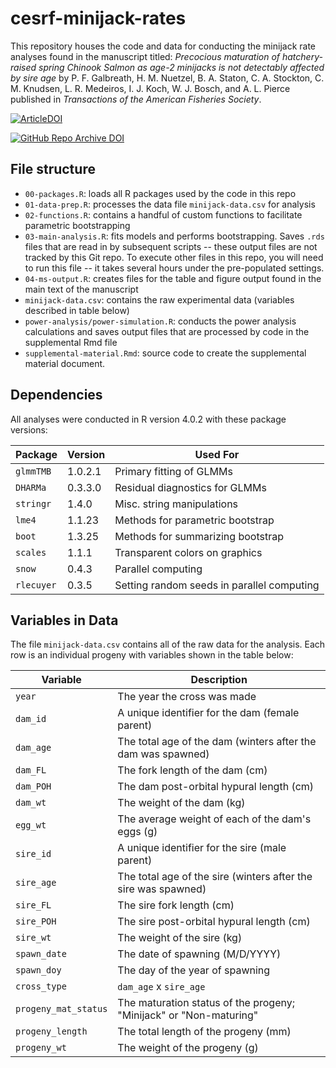 # cesrf-minijack-rates

This repository houses the code and data for conducting the minijack rate analyses found in the manuscript titled: _Precocious maturation of hatchery-raised spring Chinook Salmon as age-2 minijacks is not detectably affected by sire age_ by P. F. Galbreath, H. M. Nuetzel, B. A. Staton, C. A. Stockton, C. M. Knudsen, L. R. Medeiros, I. J. Koch, W. J. Bosch, and A. L. Pierce published in _Transactions of the American Fisheries Society_.

[![ArticleDOI](https://img.shields.io/badge/Article%20DOI-10.1002%2Ftafs.10343-blue)](https://doi.org/10.1002/tafs.10343)

[![GitHub Repo Archive DOI](https://img.shields.io/badge/GitHub%20Repo%20Archive%20DOI-10.5281%2Fzenodo.4730682-blue)](https://doi.org/10.5281/zenodo.4730682)

## File structure

* `00-packages.R`: loads all R packages used by the code in this repo
* `01-data-prep.R`: processes the data file `minijack-data.csv` for analysis
* `02-functions.R`: contains a handful of custom functions to facilitate parametric bootstrapping
* `03-main-analysis.R`: fits models and performs bootstrapping. Saves `.rds` files that are read in by subsequent scripts -- these output files are not tracked by this Git repo. To execute other files in this repo, you will need to run this file -- it takes several hours under the pre-populated settings.
* `04-ms-output.R`: creates files for the table and figure output found in the main text of the manuscript
* `minijack-data.csv`: contains the raw experimental data (variables described in table below)
* `power-analysis/power-simulation.R`: conducts the power analysis calculations and saves output files that are processed by code in the supplemental Rmd file
* `supplemental-material.Rmd`: source code to create the supplemental material document.

## Dependencies

All analyses were conducted in R version 4.0.2 with these package versions:

| Package    | Version | Used For                                   |
| ---------- | ------- | ------------------------------------------ |
| `glmmTMB`  | 1.0.2.1 | Primary fitting of GLMMs                   |
| `DHARMa`   | 0.3.3.0 | Residual diagnostics for GLMMs             |
| `stringr`  | 1.4.0   | Misc. string manipulations                 |
| `lme4`     | 1.1.23  | Methods for parametric bootstrap           |
| `boot`     | 1.3.25  | Methods for summarizing bootstrap          |
| `scales`   | 1.1.1   | Transparent colors on graphics             |
| `snow`     | 0.4.3   | Parallel computing                         |
| `rlecuyer` | 0.3.5   | Setting random seeds in parallel computing |

## Variables in Data

The file `minijack-data.csv` contains all of the raw data for the analysis. Each row is an individual progeny with variables shown in the table below:

| Variable             | Description                                                  |
| -------------------- | ------------------------------------------------------------ |
| `year`               | The year the cross was made                                  |
| `dam_id`             | A unique identifier for the dam (female parent)              |
| `dam_age`            | The total age of the dam (winters after the dam was spawned) |
| `dam_FL`             | The fork length of the dam (cm)                              |
| `dam_POH`            | The dam post-orbital hypural length (cm)                     |
| `dam_wt`             | The weight of the dam (kg)                                   |
| `egg_wt`             | The average weight of each of the dam's eggs (g)             |
| `sire_id`            | A unique identifier for the sire (male parent)               |
| `sire_age`           | The total age of the sire (winters after the sire was spawned) |
| `sire_FL`            | The sire fork length (cm)                                    |
| `sire_POH`           | The sire post-orbital hypural length (cm)                    |
| `sire_wt`            | The weight of the sire (kg)                                  |
| `spawn_date`         | The date of spawning (M/D/YYYY)                              |
| `spawn_doy`          | The day of the year of spawning                              |
| `cross_type`         | `dam_age` x `sire_age`                                       |
| `progeny_mat_status` | The maturation status of the progeny; "Minijack" or "Non-maturing" |
| `progeny_length`     | The total length of the progeny (mm)                         |
| `progeny_wt`         | The weight of the progeny (g)                                |